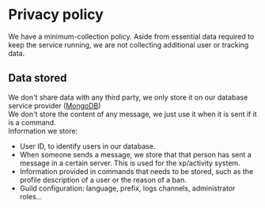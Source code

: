 # Privacy policy

We have a minimum-collection policy. Aside from essential data required to keep the service running, we are not collecting additional user or tracking data.

## Data stored

We don't share data with any third party, we only store it on our database service provider ([MongoDB](https://mongodb.com)) \
We don't store the content of any message, we just use it when it is sent if it is a command. \
Information we store:
- User ID, to identify users in our database.
- When someone sends a message, we store that that person has sent a message in a certain server. This is used for the xp/activity system.
- Information provided in commands that needs to be stored, such as the profile description of a user or the reason of a ban.
- Guild configuration: language, prefix, logs channels, administrator roles... 
